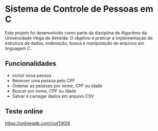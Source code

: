 # Sistema de Controle de Pessoas em C 
Este projeto foi desenvolvido como parte da disciplina de Algoritmo da Universidade Veiga de Almeida. O objetivo é praticar a implementação de estrutura de dados, ordenação, busca e manipulação de arquivos em linguagem C.

## Funcionalidades
- Incluir nova pessoa
- Remover uma pessoa pelo CPF
- Ordenar as pessoas por nome, CPF ou idade
- Buscar por nome, CPF ou idade
- Salvar e carregar dados em arquivo CSV

## Teste online
https://onlinegdb.com/ciutTdf26
